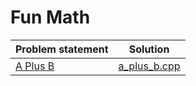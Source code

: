 # Fun Math

| Problem statement |     Solution     |
|:------------------|:----------------:|
| [A Plus B][]      | [a_plus_b.cpp][] |

[A Plus B]: http://www.dmoj.ca/problem/aplusb

[a_plus_b.cpp]: a_plus_b.cpp
